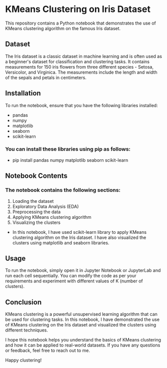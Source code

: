 # KMeans Clustering on Iris Dataset
This repository contains a Python notebook that demonstrates the use of KMeans clustering algorithm on the famous Iris dataset.

## Dataset
The Iris dataset is a classic dataset in machine learning and is often used as a beginner's dataset for classification and clustering tasks. It contains measurements for 150 iris flowers from three different species - Setosa, Versicolor, and Virginica. The measurements include the length and width of the sepals and petals in centimeters.

## Installation
To run the notebook, ensure that you have the following libraries installed:

* pandas
* numpy
* matplotlib
* seaborn
* scikit-learn
### You can install these libraries using pip as follows:

* pip install pandas numpy matplotlib seaborn scikit-learn
## Notebook Contents
### The notebook contains the following sections:

1. Loading the dataset
2. Exploratory Data Analysis (EDA)
3. Preprocessing the data
4. Applying KMeans clustering algorithm
5. Visualizing the clusters
- In this notebook, I have used scikit-learn library to apply KMeans clustering algorithm on the Iris dataset. I have also visualized the clusters using matplotlib and seaborn libraries.

## Usage
To run the notebook, simply open it in Jupyter Notebook or JupyterLab and run each cell sequentially. You can modify the code as per your requirements and experiment with different values of K (number of clusters).

## Conclusion
KMeans clustering is a powerful unsupervised learning algorithm that can be used for clustering tasks. In this notebook, I have demonstrated the use of KMeans clustering on the Iris dataset and visualized the clusters using different techniques.

I hope this notebook helps you understand the basics of KMeans clustering and how it can be applied to real-world datasets. If you have any questions or feedback, feel free to reach out to me.

Happy clustering!
